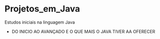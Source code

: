 # Projetos_em_Java
Estudos iniciais na linguagem Java
* DO INICIO AO AVANÇADO E O QUE MAIS O JAVA TIVER AA OFERECER
